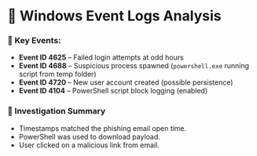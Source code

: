 # 📝 Windows Event Logs Analysis

### 🚩 Key Events:

- **Event ID 4625** – Failed login attempts at odd hours
- **Event ID 4688** – Suspicious process spawned (`powershell.exe` running script from temp folder)
- **Event ID 4720** – New user account created (possible persistence)
- **Event ID 4104** – PowerShell script block logging (enabled)

### 🔎 Investigation Summary

- Timestamps matched the phishing email open time.
- PowerShell was used to download payload.
- User clicked on a malicious link from email.
